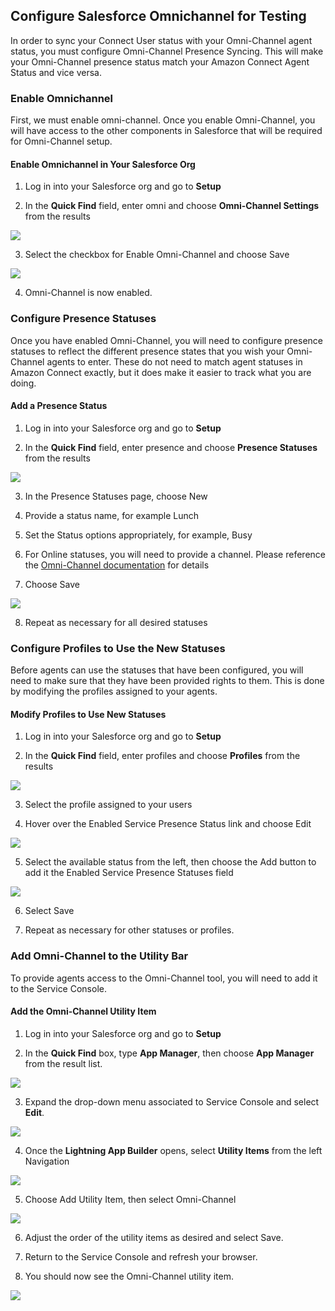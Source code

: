<h2 class="toc">Configure Salesforce Omnichannel for Testing</h2>

In order to sync your Connect User status with your Omni-Channel agent
status, you must configure Omni-Channel Presence Syncing. This will make
your Omni-Channel presence status match your Amazon Connect Agent Status
and vice versa.

<h3 class="toc">Enable Omnichannel</h3>

First, we must enable omni-channel. Once you enable Omni-Channel, you
will have access to the other components in Salesforce that will be
required for Omni-Channel setup.

<h4 class="toc">Enable Omnichannel in Your Salesforce Org</h4>

1.  Log in into your Salesforce org and go to **Setup**

2.  In the **Quick Find** field, enter omni and choose **Omni-Channel
    Settings** from the results

<img src="../media/image230.png" />

3.  Select the checkbox for Enable Omni-Channel and choose Save

<img src="../media/image231.png" />

4.  Omni-Channel is now enabled.

<h3 class="toc">Configure Presence Statuses</h3>

Once you have enabled Omni-Channel, you will need to configure presence
statuses to reflect the different presence states that you wish your
Omni-Channel agents to enter. These do not need to match agent statuses
in Amazon Connect exactly, but it does make it easier to track what you
are doing.

<h4 class="toc">Add a Presence Status</h4>

1.  Log in into your Salesforce org and go to **Setup**

2.  In the **Quick Find** field, enter presence and choose **Presence
    Statuses** from the results

<img src="../media/image147.png" />

3.  In the Presence Statuses page, choose New

4.  Provide a status name, for example Lunch

5.  Set the Status options appropriately, for example, Busy

6.  For Online statuses, you will need to provide a channel. Please
    reference the [Omni-Channel
    documentation](https://help.salesforce.com/articleView?id=omnichannel_intro.htm&type=5)
    for details

7.  Choose Save

<img src="../media/image148.png" />

8.  Repeat as necessary for all desired statuses

<h3 class="toc">Configure Profiles to Use the New Statuses</h3>

Before agents can use the statuses that have been configured, you will
need to make sure that they have been provided rights to them. This is
done by modifying the profiles assigned to your agents.

<h4 class="toc">Modify Profiles to Use New Statuses</h4>

1.  Log in into your Salesforce org and go to **Setup**

2.  In the **Quick Find** field, enter profiles and choose **Profiles**
    from the results

<img src="../media/image149.png" />

3.  Select the profile assigned to your users

4.  Hover over the Enabled Service Presence Status link and choose Edit

<img src="../media/image150.png" />

5.  Select the available status from the left, then choose the Add
    button to add it the Enabled Service Presence Statuses field

<img src="../media/image151.png" />

6.  Select Save

7.  Repeat as necessary for other statuses or profiles.

<h3 class="toc">Add Omni-Channel to the Utility Bar</h3>

To provide agents access to the Omni-Channel tool, you will need to add
it to the Service Console.

<h4 class="toc">Add the Omni-Channel Utility Item</h4>

1.  Log in into your Salesforce org and go to **Setup**

2.  In the **Quick Find** box, type **App Manager**, then choose **App
    Manager** from the result list.

<img src="../media/image17.png" />

3.  Expand the drop-down menu associated to Service Console and select
    **Edit**.

<img src="../media/image18.png" />

4.  Once the **Lightning App Builder** opens, select **Utility Items**
    from the left Navigation

<img src="../media/image19.png" />

5.  Choose Add Utility Item, then select Omni-Channel

<img src="../media/image232.png" />

6.  Adjust the order of the utility items as desired and select Save.

7.  Return to the Service Console and refresh your browser.

8.  You should now see the Omni-Channel utility item.

<img src="../media/image233.png" />
